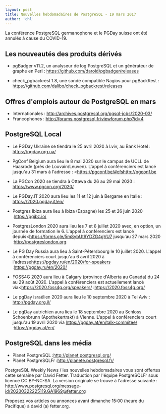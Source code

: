 ```yaml
---
layout: post
title: Nouvelles hebdomadaires de PostgreSQL - 19 mars 2017
author: 'chl'
---
```


La conférence PostgreSQL germanophone et le PGDay suisse ont été annulés à cause du COVID-19.

## Les nouveautés des produits dérivés

* pgBadger v11.2, un analyseur de log PostgreSQL et un générateur de graphe en Perl : <https://github.com/darold/pgbadger/releases>

* check_pgbackrest 1.8, une sonde compatible Nagios pour pgBackRest : <https://github.com/dalibo/check_pgbackrest/releases>

## Offres d'emplois autour de PostgreSQL en mars

* Internationales : <http://archives.postgresql.org/pgsql-jobs/2020-03/>
* Francophones : <http://forums.postgresql.fr/viewforum.php?id=4>

## PostgreSQL Local

* Le PGDay Ukraine se tiendra le 25 avril 2020 à Lviv, au Bank Hotel : <https://pgday.org.ua/>

* PgConf Belgium aura lieu le 8 mai 2020 sur le campus de UCLL de Haasrode (près de Louvain/Leuven).
  L'appel à conférenciers est lancé jusqu'au 31 mars à l'adresse : <https://pgconf.be/#cfs<http://pgconf.be>

* La PGCon 2020 se tiendra à Ottawa du 26 au 29 mai 2020 : <https://www.pgcon.org/2020/>

* Le PGDay.IT 2020 aura lieu les 11 et 12 juin à Bergame en Italie : <https://2020.pgday.it/en/>

* Postgres Ibiza aura lieu à Ibiza (Espagne) les 25 et 26 juin 2020 :<https://pgibz.io/>

* PostgresLondon 2020 aura lieu les 7 et 8 juillet 2020 avec, en option, un journée de formation le 6.
  L'appel à conférenciers est lancé depuis<https://forms.gle/5m8ybUt9YDZG4gVU7 jusqu'au 27 mars 2020 :<http://postgreslondon.org>

* Le PG Day Russia aura lieu à Saint-Pétersbourg le 10 juillet 2020. L'appel à conférenciers court
  jusqu'au 6 avril 2020 à l'adresse<https://pgday.ru/en/2020/for-speakers> :<https://pgday.ru/en/2020/>

* FOSS4G 2020 aura lieu à Calgary (province d'Alberta au Canada) du 24 au 29 août 2020.
  L'appel à conférenciers est actuellement lancé via<https://2020.foss4g.org/speakers/ :<https://2020.foss4g.org/>

* Le pgDay israélien 2020 aura lieu le 10 septembre 2020 à Tel Aviv : <http://pgday.org.il/>

* Le pgDay autrichien aura lieu le 18 septembre 2020 au Schloss Schoenbrunn (Apothekertrakt) à Vienne.
  L'appel à conférenciers court jusqu'au 19 avril 2020 via <https://pgday.at/en/talk-commitee/> :<https://pgday.at/en/>

## PostgreSQL dans les média

* Planet PostgreSQL :<http://planet.postgresql.org/>
* Planet PostgreSQLFr :<http://planete.postgresql.fr/>

PostgreSQL Weekly News / les nouvelles hebdomadaires vous sont offertes cette 
semaine par David Fetter. Traduction par l'équipe PostgreSQLFr sous licence 
CC BY-NC-SA. La version originale se trouve à l'adresse suivante : 
<http://www.postgresql.org/message-id/20200322225119.GA1969@fetter.org>

Proposez vos articles ou annonces avant dimanche 15:00 (heure du Pacifique) à david (a) fetter.org.
